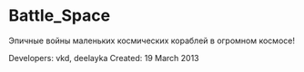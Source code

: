 Battle_Space
============
Эпичные войны маленьких космических кораблей в огромном космосе!

Developers: vkd, deelayka
Created: 19 March 2013
